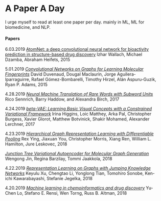 # A Paper A Day

I urge myself to read at least one paper per day. mainly in ML, ML for biomedicine, and NLP. 

#### Papers
6.03.2019 [AtomNet: a deep convolutional neural network for bioactivity prediction in structure-based drug discovery](https://arxiv.org/abs/1510.02855) Izhar Wallach, Michael Dzamba, Abraham Heifets, 2015

5.01.2019 [*Convolutional Networks on Graphs for Learning Molecular Fingerprints*](http://papers.nips.cc/paper/5954-convolutional-networks-on-graphs-for-learning-molecular-fingerprints.pdf) David Duvenaud, Dougal Maclaurin, Jorge Aguilera-Iparraguirre, Rafael Gómez-Bombarelli, Timothy Hirzel, Alán Aspuru-Guzik, Ryan P. Adams, 2015

4.28.2019 [*Neural Machine Translation of Rare Words with Subword Units*](http://www.aclweb.org/anthology/P16-1162) Rico Sennrich, Barry Haddow, and Alexandra Birch, 2017

4.24.2019 [*beta-VAE: Learning Basic Visual Concepts with a Constrained Variational Framework*](https://openreview.net/pdf?id=Sy2fzU9gl) Irina Higgins, Loic Matthey, Arka Pal, Christopher Burgess, Xavier Glorot, Matthew Botvinick, Shakir Mohamed, Alexander Lerchner, 2017

4.23.2019 [*Hierarchical Graph Representation Learning with
Differentiable Pooling*](https://arxiv.org/abs/1806.08804) Rex Ying, Jiaxuan You, Christopher Morris, Xiang Ren, William L. Hamilton, Jure Leskovec, 2018

[*Junction Tree Variational Autoencoder for Molecular Graph Generation*](https://arxiv.org/pdf/1802.04364.pdf) Wengong Jin, Regina Barzilay, Tommi Jaakkola, 2018

4.22.2019 [*Representation Learning on Graphs with Jumping Knowledge Networks*](https://arxiv.org/abs/1806.03536) Keyulu Xu, Chengtao Li, Yonglong Tian, Tomohiro Sonobe, Ken-ichi Kawarabayashi, Stefanie Jegelka, 2018

4.20.2019 [*Machine learning in chemoinformatics and drug discovery*](https://www.sciencedirect.com/science/article/pii/S1359644617304695) Yu-Chen Lo, Stefano E. Rensi, Wen Torng, Russ B. Altman, 2018
